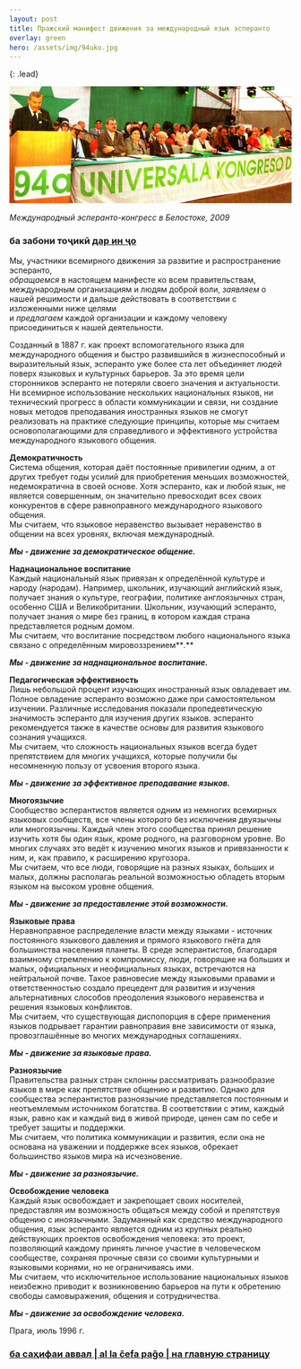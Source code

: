 ```yaml
---
layout: post
title: Пражский манифест движения за международный язык эсперанто
overlay: green
hero: /assets/img/94uko.jpg
---
```


{: .lead}

![Международный эсперанто-конгресс в Белостоке, 2009](/assets/img/94uko.jpg)

*Международный эсперанто-конгресс в Белостоке, 2009*

### ба забони тоҷикӣ [дар ин ҷо](maniftagx.htm)

  
Мы, участники всемирного движения за развитие и распространение эсперанто,  
_обращаемся_ в настоящем манифесте ко всем правительствам, международным организациям и людям доброй воли, _заявляем_ о нашей решимости и дальше действовать в соответствии с изложенными ниже целями  
и _предлагаем_ каждой организации и каждому человеку присоединиться к нашей деятельности.  

<!--break-->  

Созданный в 1887 г. как проект вспомогательного языка для международного общения и быстро развившийся в жизнеспособный и выразительный язык, эсперанто уже более ста лет объединяет людей поверх языковых и культурных барьеров. За это время цели сторонников эсперанто не потеряли своего значения и актуальности. Ни всемирное использование нескольких национальных языков, ни технический прогресс в области коммуникации и связи, ни создание новых методов преподавания иностранных языков не смогут реализовать на практике следующие принципы, которые мы считаем основополагающими для справедливого и эффективного устройства международного языкового общения.

**Демократичность**  
Система общения, которая даёт постоянные привилегии одним, а от других требует годы усилий для приобретения меньших возможностей, недемократична в своей основе. Хотя эсперанто, как и любой язык, не является совершенным, он значительно превосходит всех своих конкурентов в сфере равноправного международного языкового общения.  
Мы считаем, что языковое неравенство вызывает неравенство в общении на всех уровнях, включая международный.

 **_Мы - движение за демократическое общение._**

**Наднациональное воспитание**  
Каждый национальный язык привязан к определённой культуре и народу (народам). Например, школьник, изучающий английский язык, получает знания о культуре, географии, политике англоязычных стран, особенно США и Великобритании. Школьник, изучающий эсперанто, получает знания о мире без границ, в котором каждая страна представляется родным домом.  
Мы считаем, что воспитание посредством любого национального языка связано с определённым мировоззрением**_._**

 **_Мы - движение за наднациональное воспитание._**

**Педагогическая эффективность**  
Лишь небольшой процент изучающих иностранный язык овладевает им. Полное овладение эсперанто возможно даже при самостоятельном изучении. Различные исследования показали пропедевтическую значимость эсперанто для изучения других языков. эсперанто рекомендуется также в качестве основы для развития языкового сознания учащихся.  
Мы считаем, что сложность национальных языков всегда будет препятствием для многих учащихся, которые получили бы несомненную пользу от усвоения второго языка.

 **_Мы - движение за эффективное преподавание языков._**

**Многоязычие**  
Сообщество эсперантистов является одним из немногих всемирных языковых сообществ, все члены которого без исключения двуязычны или многоязычны. Каждый член этого сообщества принял решение изучить хотя бы один язык, кроме родного, на разговорном уровне. Во многих случаях это ведёт к изучению многих языков и привязанности к ним, и, как правило, к расширению кругозора.  
Мы считаем, что все люди, говорящие на разных языках, больших и малых, должны располагаь реальной возможностью обладеть вторым языком на высоком уровне общения.

 **_Мы - движение за предоставление этой возможности._**

**Языковые права**  
Неравноправное распределение власти между языками - источник постоянного языкового давления и прямого языкового гнёта для большинства населения планеты. В среде эсперантистов, благодаря взаимному стремлению к компромиссу, люди, говорящие на больших и малых, официальных и неофициальных языках, встречаются на нейтральной почве. Такое равновесие между языковыми правами и ответственностью создало прецедент для развития и изучения альтернативных слособов преодоления языкового неравенства и решения языковых конфликтов.  
Мы считаем, что существующая диспопорция в сфере применения языков подрывает гарантии равноправия вне зависимости от языка, провозглашённые во многих международных соглашениях.

 **_Мы - движение за языковые права._**

**Разноязычие**  
Правительства разных стран склонны рассматривать разнообразие языков в мире как препятствие общению и развитию. Однако для сообщества эсперантистов разноязычие представляется постоянным и неотъемлемым источником богатства. В соответствии с этим, каждый язык, равно как и каждый вид в живой природе, ценeн сам по себе и требует защиты и поддержки.  
Мы считаем, что политика коммуникации и развития, если она не основана на уважении и поддержке всех языков, обрекает большинство языков мира на исчезновение.

**_Мы - движение за разноязычие._**

**Освобождение человека**  
Каждый язык освобождает и закрепощает своих носителей, предоставляя им возможность общаться между собой и препятствуя общению с иноязычными. Задуманный как средство международного общения, язык эсперанто является одним из крупных реально действующих проектов освобождения человека: это проект, позволяющий каждому принять личное участие в человеческом сообществе, сохраняя прочные связи со своими культурными и языковыми корнями, но не ограничиваясь ими.  
Мы считаем, что исключительное использование национальных языков неизбежно приводит к возникновению барьеров на пути к обретению свободы самовыражения, общения и сотрудничества.

**_Мы - движение за освобождение человека._**

Прага, июль 1996 г.


### [ба саҳифаи аввал | al la ĉefa paĝo  | на главную страницу](espermov.htm)
